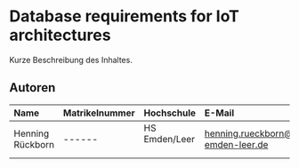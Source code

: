 # Database requirements for IoT architectures
Kurze Beschreibung des Inhaltes.

## Autoren

| Name        | Matrikelnummer | Hochschule      | E-Mail                                  |
|:----------------|:---------------|:----------------|:----------------------------------------|
|Henning Rückborn | ------   | HS Emden/Leer   | henning.rueckborn@stud.hs-emden-leer.de |
